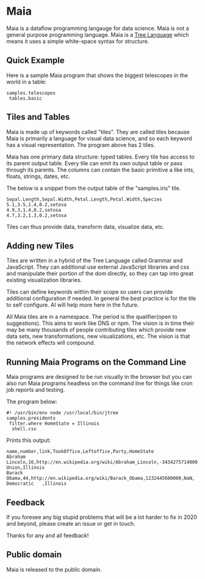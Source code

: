 # Maia

Maia is a dataflow programming langauge for data science. Maia is not a general purpose programming language. Maia is a [Tree Language](https://treenotation.org/) which means it uses a simple white-space syntax for structure.

## Quick Example

Here is a sample Maia program that shows the biggest telescopes in the world in a table:

    samples.telescopes
     tables.basic

## Tiles and Tables

Maia is made up of keywords called "tiles". They are called tiles because Maia is primarily a language for visual data science, and so each keyword has a visual representation. The program above has 2 tiles.

Maia has one primary data structure: typed tables. Every tile has access to its parent output table. Every tile can emit its own output table or pass through its parents. The columns can contain the basic primitive a like ints, floats, strings, dates, etc.

The below is a snippet from the output table of the "samples.iris" tile.

    Sepal.Length,Sepal.Width,Petal.Length,Petal.Width,Species
    5.1,3.5,1.4,0.2,setosa
    4.9,3,1.4,0.2,setosa
    4.7,3.2,1.3,0.2,setosa

Tiles can thus provide data, transform data, visualize data, etc.

## Adding new Tiles

Tiles are written in a hybrid of the Tree Language called Grammar and JavaScript. They can additional use external JavaScript libraries and css and manipulate their portion of the dom directly, so they can tap into great existing visualization libraries.

Tiles can define keywords within their scope so users can provide additional configuration if needed. In general the best practice is for the tile to self configure. AI will help more here in the future.

All Maia tiles are in a namespace. The period is the qualifier(open to suggestions). This aims to work like DNS or npm. The vision is in time their may be many thousands of people contributing tiles which provide new data sets, new transformations, new visualizations, etc. The vision is that the network effects will compound.

## Running Maia Programs on the Command Line

Maia programs are designed to be run visually in the browser but you can also run Maia programs headless on the command line for things like cron job reports and testing.

The program below:

    #! /usr/bin/env node /usr/local/bin/jtree
    samples.presidents
     filter.where HomeState = Illinois
      shell.csv

Prints this output:

    name,number,link,TookOffice,Leftoffice,Party,HomeState
    Abraham Lincoln,16,http://en.wikipedia.org/wiki/Abraham_Lincoln,-3434275714000,-3304416514000,Republican/National Union,Illinois
    Barack Obama,44,http://en.wikipedia.org/wiki/Barack_Obama,1232445600000,NaN,  Democratic   ,Illinois

## Feedback

If you foresee any big stupid problems that will be a lot harder to fix in 2020 and beyond, please create an issue or get in touch.

Thanks for any and all feedback!

## Public domain

Maia is released to the public domain.
